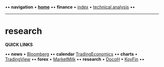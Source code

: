•• **navigation** • **[home](/README.md)** •• **finance** • [index](/finance/index.md) • [technical analysis](/finance/index.md#technical-analysis) ••

---

# research

**QUICK LINKS**

•• **news** • [Bloomberg](https://www.bloomberg.com/) •• **calendar** [TradingEconomics](https://tradingeconomics.com/calendar) •• **charts** • [TradingView](https://www.tradingview.com/) •• **forex** • [MarketMilk](https://marketmilk.babypips.com) •• **research** • [DocoH](https://docoh.com/) • [KoyFin](https://app.koyfin.com/) ••

